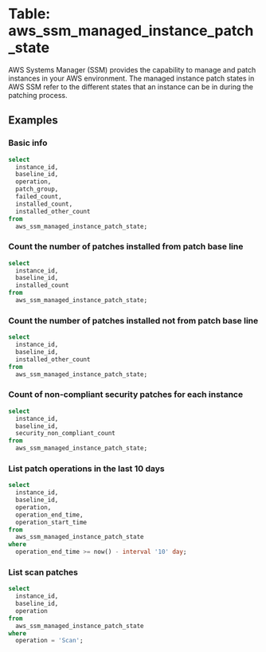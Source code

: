 # Table: aws_ssm_managed_instance_patch_state

AWS Systems Manager (SSM) provides the capability to manage and patch instances in your AWS environment. The managed instance patch states in AWS SSM refer to the different states that an instance can be in during the patching process.

## Examples

### Basic info

```sql
select
  instance_id,
  baseline_id,
  operation,
  patch_group,
  failed_count,
  installed_count,
  installed_other_count
from
  aws_ssm_managed_instance_patch_state;
```

### Count the number of patches installed from patch base line

```sql
select
  instance_id,
  baseline_id,
  installed_count
from
  aws_ssm_managed_instance_patch_state;
```

### Count the number of patches installed not from patch base line

```sql
select
  instance_id,
  baseline_id,
  installed_other_count
from
  aws_ssm_managed_instance_patch_state;
```

### Count of non-compliant security patches for each instance

```sql
select
  instance_id,
  baseline_id,
  security_non_compliant_count
from
  aws_ssm_managed_instance_patch_state;
```

### List patch operations in the last 10 days

```sql
select
  instance_id,
  baseline_id,
  operation,
  operation_end_time,
  operation_start_time
from
  aws_ssm_managed_instance_patch_state
where
  operation_end_time >= now() - interval '10' day;
```

### List scan patches

```sql
select
  instance_id,
  baseline_id,
  operation
from
  aws_ssm_managed_instance_patch_state
where
  operation = 'Scan';
```

